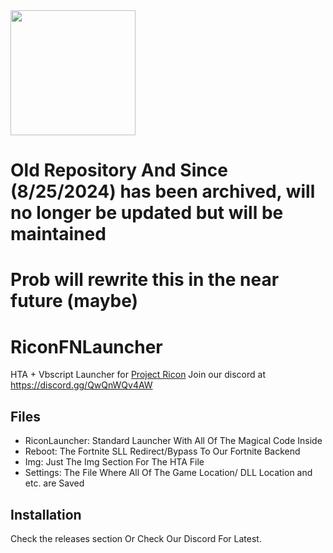 <img src="https://i.imgur.com/0dckoyG.png" width="200" height="200"/>

# Old Repository And Since (8/25/2024) has been archived, will no longer be updated but will be maintained

# Prob will rewrite this in the near future (maybe)

# RiconFNLauncher
HTA + Vbscript Launcher for [Project Ricon](https://github.com/VoxyB89/Project-RiconFN)
Join our discord at https://discord.gg/QwQnWQv4AW

## Files

- RiconLauncher: Standard Launcher With All Of The Magical Code Inside
- Reboot: The Fortnite SLL Redirect/Bypass To Our Fortnite Backend
- Img: Just The Img Section For The HTA File
- Settings: The File Where All Of The Game Location/ DLL Location and etc. are Saved

## Installation

Check the releases section
Or Check Our Discord For Latest.

